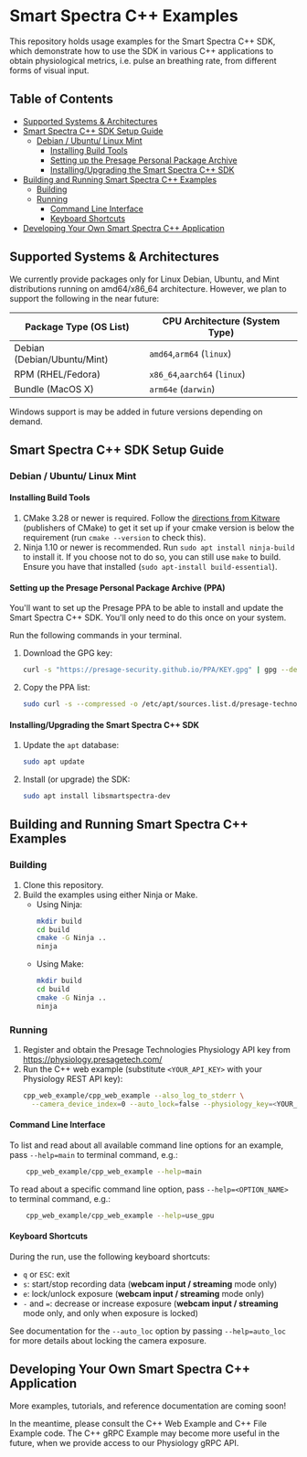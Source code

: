 # Smart Spectra C++ Examples
This repository holds usage examples for the Smart Spectra C++ SDK, which demonstrate how to use the SDK in various C++
applications to obtain physiological metrics, i.e. pulse an breathing rate, from different forms of visual input.

## Table of Contents

 - [Supported Systems & Architectures](#supported-systems--architectures)
 - [Smart Spectra C++ SDK Setup Guide](#smart-spectra-c-sdk-setup-guide)
   - [Debian / Ubuntu/ Linux Mint](#debian--ubuntu-linux-mint)
     - [Installing Build Tools](#installing-build-tools)
     - [Setting up the Presage Personal Package Archive](#setting-up-the-presage-personal-package-archive-ppa)
     - [Installing/Upgrading the Smart Spectra C++ SDK](#installingupgrading-the-smart-spectra-c-sdk)
 - [Building and Running Smart Spectra C++ Examples](#building-and-running-smart-spectra-c-examples)
   - [Building](#building)
   - [Running](#running)
     - [Command Line Interface](#command-line-interface)
     - [Keyboard Shortcuts](#keyboard-shortcuts)
 - [Developing Your Own Smart Spectra C++ Application](#developing-your-own-smart-spectra-c-application) 


## Supported Systems & Architectures

We currently provide packages only for Linux Debian, Ubuntu, and Mint distributions running on amd64/x86_64 architecture.
However, we plan to support the following in the near future:

| Package Type (OS List)      | CPU Architecture (System Type) |
|-----------------------------|--------------------------------|
| Debian (Debian/Ubuntu/Mint) | `amd64`,`arm64` (`linux`)      |
| RPM (RHEL/Fedora)           | `x86_64`,`aarch64` (`linux`)   |
| Bundle (MacOS X)            | `arm64e`           (`darwin`)  |

Windows support is may be added in future versions depending on demand.
## Smart Spectra C++ SDK Setup Guide
### Debian / Ubuntu/ Linux Mint
#### Installing Build Tools
1. CMake 3.28 or newer is required. Follow the [directions from Kitware](https://apt.kitware.com/) (publishers of CMake) to get it set up if your cmake version is below the requirement (run `cmake --version` to check this).
2. Ninja 1.10 or newer is recommended. Run `sudo apt install ninja-build` to install it. If you choose not to do so, you can still use `make` to build. Ensure you have that installed (`sudo apt-install build-essential`).

#### Setting up the Presage Personal Package Archive (PPA)
You'll want to set up the Presage PPA to be able to install and update the Smart Spectra C++ SDK. You'll only need to do this once on your system.

Run the following commands in your terminal.
1. Download the GPG key:
    ```bash
    curl -s "https://presage-security.github.io/PPA/KEY.gpg" | gpg --dearmor | sudo tee /etc/apt/trusted.gpg.d/presage-technologies.gpg >/dev/null
    ```
2. Copy the PPA list:
    ```bash
    sudo curl -s --compressed -o /etc/apt/sources.list.d/presage-technologies.list "https://presage-security.github.io/PPA/presage-technologies.list"
    ```

#### Installing/Upgrading the Smart Spectra C++ SDK

1. Update the `apt` database:
    ```bash
    sudo apt update
    ```
2. Install (or upgrade) the SDK:
    ```bash
    sudo apt install libsmartspectra-dev
    ```

## Building and Running Smart Spectra C++ Examples
### Building
1. Clone this repository.
2. Build the examples using either Ninja or Make.
   - Using Ninja: 
       ```bash
       mkdir build
       cd build
       cmake -G Ninja ..
       ninja
       ```
   - Using Make:
       ```bash
       mkdir build
       cd build
       cmake -G Ninja ..
       ninja
       ```
### Running
1. Register and obtain the Presage Technologies Physiology API key from https://physiology.presagetech.com/ 
2. Run the C++ web example (substitute `<YOUR_API_KEY>` with your Physiology REST API key):
    ```bash
    cpp_web_example/cpp_web_example --also_log_to_stderr \
      --camera_device_index=0 --auto_lock=false --physiology_key=<YOUR_API_KEY_HERE>
    ```
#### Command Line Interface
To list and read about all available command line options for an example, pass `--help=main` to terminal command, e.g.:
```bash
    cpp_web_example/cpp_web_example --help=main
```

To read about a specific command line option, pass `--help=<OPTION_NAME>` to terminal command, e.g.:
```bash
    cpp_web_example/cpp_web_example --help=use_gpu
```

#### Keyboard Shortcuts
During the run, use the following keyboard shortcuts:
- `q` or `ESC`: exit
- `s`: start/stop recording data (**webcam input / streaming** mode only)
- `e`: lock/unlock exposure (**webcam input / streaming** mode only)
- `-` and `=`: decrease or increase exposure (**webcam input / streaming** mode only, and only when exposure is locked)

See documentation for the `--auto_loc` option by passing `--help=auto_loc` for more details about locking the camera exposure.

## Developing Your Own Smart Spectra C++ Application

More examples, tutorials, and reference documentation are coming soon! 

In the meantime, please consult the C++ Web Example and C++ File Example code.
The C++ gRPC Example may become more useful in the future, when we provide access to our Physiology gRPC API.
